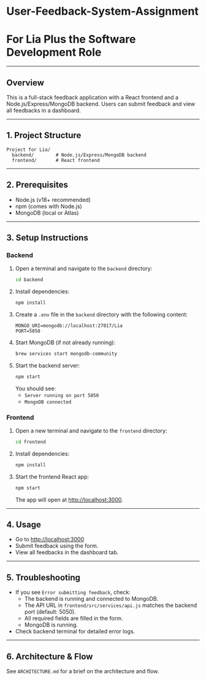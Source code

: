 
# User-Feedback-System-Assignment

# For Lia Plus the Software Development Role 
---

## Overview
This is a full-stack feedback application with a React frontend and a Node.js/Express/MongoDB backend. Users can submit feedback and view all feedbacks in a dashboard.

---

## 1. Project Structure

```
Project for Lia/
  backend/        # Node.js/Express/MongoDB backend
  frontend/       # React frontend
```

---

## 2. Prerequisites
- Node.js (v18+ recommended)
- npm (comes with Node.js)
- MongoDB (local or Atlas)

---

## 3. Setup Instructions

### Backend
1. Open a terminal and navigate to the `backend` directory:
   ```sh
   cd backend
   ```
2. Install dependencies:
   ```sh
   npm install
   ```
3. Create a `.env` file in the `backend` directory with the following content:
   ```
   MONGO_URI=mongodb://localhost:27017/Lia
   PORT=5050
   ```
4. Start MongoDB (if not already running):
   ```sh
   brew services start mongodb-community
   
   ```
5. Start the backend server:
   ```sh
   npm start
   ```
   You should see:
   - `Server running on port 5050`
   - `MongoDB connected`

### Frontend
1. Open a new terminal and navigate to the `frontend` directory:
   ```sh
   cd frontend
   ```
2. Install dependencies:
   ```sh
   npm install
   ```
3. Start the frontend React app:
   ```sh
   npm start
   ```
   The app will open at [http://localhost:3000](http://localhost:3000).

---

## 4. Usage
- Go to [http://localhost:3000](http://localhost:3000)
- Submit feedback using the form.
- View all feedbacks in the dashboard tab.

---

## 5. Troubleshooting
- If you see `Error submitting feedback`, check:
  - The backend is running and connected to MongoDB.
  - The API URL in `frontend/src/services/api.js` matches the backend port (default: 5050).
  - All required fields are filled in the form.
  - MongoDB is running.
- Check backend terminal for detailed error logs.

---

## 6. Architecture & Flow
See `ARCHITECTURE.md` for a brief on the architecture and flow. 

